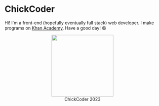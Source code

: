 # **ChickCoder**
Hi! I'm a front-end (hopefully eventually full stack) web developer. I make programs on [Khan Academy](khanacademy.org/profile/websitedeveloper). Have a good day! 😃

<p align = 'center'>
  <img width = '200px' src = 'https://avatars.githubusercontent.com/u/129548862?v=4)https://avatars.githubusercontent.com/u/129548862?v=4'/> <br>
  ChickCoder 2023
</p>
